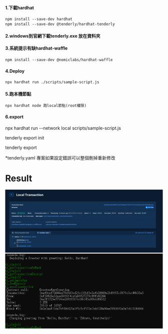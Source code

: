 #### 1.下載hardhat
```
npm install --save-dev hardhat
npm install --save-dev @tenderly/hardhat-tenderly
```

#### 2.windows到官網下載tenderly.exe 放在資料夾

#### 3.系統提示有缺hardhat-waffle
```
npm install --save-dev @nomiclabs/hardhat-waffle
```

#### 4.Deploy
```
npx hardhat run ./scripts/sample-script.js
```

#### 5.跑本機節點
```
npx hardhat node 跑local節點(root權限)
```

#### 6.export
npx hardhat run --network local scripts/sample-script.js

tenderly export init

tenderly export <tranctionhash>

*tenderly.yaml 專案如果設定錯誤可以整個刪掉重新修改

# Result
![](./picture.png)
![](./picture2.png)

